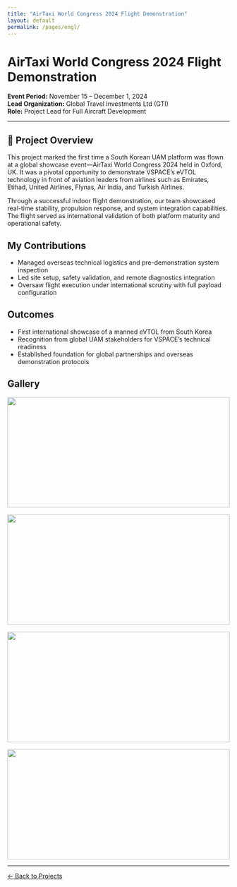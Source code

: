 ```yaml
---
title: "AirTaxi World Congress 2024 Flight Demonstration"
layout: default
permalink: /pages/engl/
---
```


<h1>AirTaxi World Congress 2024 Flight Demonstration</h1>

<p><strong>Event Period:</strong> November 15 – December 1, 2024<br>
<strong>Lead Organization:</strong> Global Travel Investments Ltd (GTI)<br>
<strong>Role:</strong> Project Lead for Full Aircraft Development</p>

<hr>

<h2>🔧 Project Overview</h2>
<p>
This project marked the first time a South Korean UAM platform was flown at a global showcase event—AirTaxi World Congress 2024 held in Oxford, UK. It was a pivotal opportunity to demonstrate VSPACE’s eVTOL technology in front of aviation leaders from airlines such as Emirates, Etihad, United Airlines, Flynas, Air India, and Turkish Airlines.
</p>

<p>
Through a successful indoor flight demonstration, our team showcased real-time stability, propulsion response, and system integration capabilities. The flight served as international validation of both platform maturity and operational safety.
</p>

<h2>My Contributions</h2>
<ul>
  <li>Managed overseas technical logistics and pre-demonstration system inspection</li>
  <li>Led site setup, safety validation, and remote diagnostics integration</li>
  <li>Oversaw flight execution under international scrutiny with full payload configuration</li>
</ul>

<h2>Outcomes</h2>
<ul>
  <li>First international showcase of a manned eVTOL from South Korea</li>
  <li>Recognition from global UAM stakeholders for VSPACE’s technical readiness</li>
  <li>Established foundation for global partnerships and overseas demonstration protocols</li>
</ul>

<h2>Gallery</h2>
<div style="display: grid; grid-template-columns: repeat(auto-fit, minmax(300px, 1fr)); gap: 1rem;">
  <img src="{{ site.baseurl }}/assets/engl/0.jpg" style="width: 100%; height: 250px; object-fit: cover;">
  <img src="{{ site.baseurl }}/assets/engl/1.jpg" style="width: 100%; height: 250px; object-fit: cover;">
  <img src="{{ site.baseurl }}/assets/engl/2.jpg" style="width: 100%; height: 250px; object-fit: cover;">
  <img src="{{ site.baseurl }}/assets/engl/4.jpg" style="width: 100%; height: 250px; object-fit: cover;">
</div>

<hr>
<p><a href="{{ site.baseurl }}/projects/">← Back to Projects</a></p>
